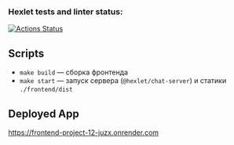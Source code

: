 ### Hexlet tests and linter status:
[![Actions Status](https://github.com/bahhteek/frontend-project-12/actions/workflows/hexlet-check.yml/badge.svg)](https://github.com/bahhteek/frontend-project-12/actions)

## Scripts
- `make build` — сборка фронтенда
- `make start` — запуск сервера (`@hexlet/chat-server`) и статики `./frontend/dist`

## Deployed App
https://frontend-project-12-juzx.onrender.com